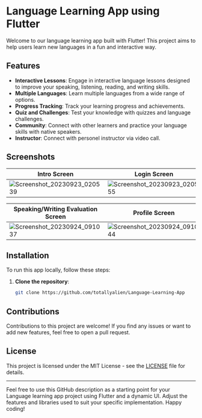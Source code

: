 # Language Learning App using Flutter


Welcome to our language learning app built with Flutter! This project aims to help users learn new languages in a fun and interactive way.

## Features

- **Interactive Lessons**: Engage in interactive language lessons designed to improve your speaking, listening, reading, and writing skills.
- **Multiple Languages**: Learn multiple languages from a wide range of options.
- **Progress Tracking**: Track your learning progress and achievements.
- **Quiz and Challenges**: Test your knowledge with quizzes and language challenges.
- **Community**: Connect with other learners and practice your language skills with native speakers.
- **Instructor**: Connect with personel instructor via video call.


## Screenshots
| Intro Screen                             | Login Screen                            | Home Screen                                     | Quiz Screen                            | Writing Screen                            | Translator Screen                                     |         Speaking Screen         |
| ---------------------------------------------------------------------- | ----------------------------------- | ------------------------------------------- | ----------------------------------- | ----------------------------------- | -------------------------------------------| ----------------------------------- |
| ![Screenshot_20230923_020539](https://github.com/totallyalien/LangLingualApp/assets/97169836/71922d7c-6b8f-4bd7-932b-62d512bfce77)   | ![Screenshot_20230923_020555](https://github.com/totallyalien/LangLingualApp/assets/97169836/4efa3865-e3a2-4cd8-9a54-f30dbe866749) | ![Screenshot_20230923_020741](https://github.com/totallyalien/LangLingualApp/assets/97169836/db34c708-4802-4f91-8939-aa4815b6b3f3) | ![Screenshot_20230923_020803](https://github.com/totallyalien/LangLingualApp/assets/97169836/6e565a47-81d2-4e3f-86ff-57392c2d62b1) | ![Screenshot_20230923_020925](https://github.com/totallyalien/LangLingualApp/assets/97169836/3cb8b646-a14a-401a-8f81-10db65ee6b12) | ![Screenshot_20230923_021030](https://github.com/totallyalien/LangLingualApp/assets/97169836/03c1c76e-04a3-462d-8111-41f7314257c2)|![Screenshot_20230924_091256](https://github.com/totallyalien/LangLingualApp/assets/97169836/7fb10f69-19c4-4b7c-a330-3431233f2229)|

| Speaking/Writing Evaluation Screen                           | Profile Screen                            | Chat Screen                                     | Leaderboard Screen                            | Instructor Screen(user view)                            | Listening Screen                                     |               Instructor Screen(Instructor view)          |
| ----------------------------------- | ----------------------------------- | ------------------------------------------- | ----------------------------------- | ----------------------------------- | ------------------------------------------- | ------------------------------------------- |
| ![Screenshot_20230924_091037](https://github.com/totallyalien/LangLingualApp/assets/97169836/f2e74bc7-e1e4-4571-a595-4d9c21f78a41)   | ![Screenshot_20230924_091044](https://github.com/totallyalien/LangLingualApp/assets/97169836/d671b3d9-780b-4cda-afc8-448940c519ba) | ![Screenshot_20230924_151707](https://github.com/totallyalien/LangLingualApp/assets/97169836/758c1328-62b3-4b58-90c8-f3147bea6ff2) | ![Screenshot_20230924_091251](https://github.com/totallyalien/LangLingualApp/assets/97169836/78337b2a-bb8b-47d0-b199-2ba8124fbb87) | ![Screenshot_20230923_021129](https://github.com/totallyalien/LangLingualApp/assets/97169836/96386cc7-733a-472c-9a1d-ec5ec0489f2f) | ![Screenshot_20230923_020835](https://github.com/totallyalien/LangLingualApp/assets/97169836/ae1f3037-f27a-46ce-a28c-71371818c545)|![Screenshot_20230924_155241](https://github.com/totallyalien/LangLingualApp/assets/97169836/d30574ea-f240-47b3-9404-9a1ce3acadf2)|





## Installation

To run this app locally, follow these steps:

1. **Clone the repository**:

   ```bash
   git clone https://github.com/totallyalien/Language-Learning-App
   
## Contributions

Contributions to this project are welcome! If you find any issues or want to add new features, feel free to open a pull request.

## License

This project is licensed under the MIT License - see the [LICENSE](LICENSE) file for details.

---

Feel free to use this GitHub description as a starting point for your Language learning app project using Flutter and a dynamic UI. Adjust the features and libraries used to suit your specific implementation. Happy coding!

